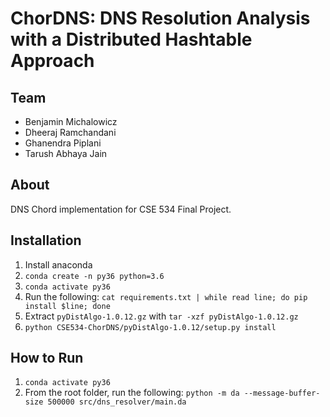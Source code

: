 # ChorDNS: DNS Resolution Analysis with a Distributed Hashtable Approach

## Team

* Benjamin Michalowicz
* Dheeraj Ramchandani
* Ghanendra Piplani
* Tarush Abhaya Jain 

## About

DNS Chord implementation for CSE 534 Final Project.

## Installation

1. Install anaconda
2. `conda create -n py36 python=3.6`
3. `conda activate py36`
4. Run the following: `cat requirements.txt | while read line; do pip install $line; done`
5. Extract `pyDistAlgo-1.0.12.gz` with `tar -xzf pyDistAlgo-1.0.12.gz`
5. `python ‪CSE534-ChorDNS/pyDistAlgo-1.0.12/setup.py install`


## How to Run

1. `conda activate py36`
2. From the root folder, run the following: `python -m da --message-buffer-size 500000 src/dns_resolver/main.da`
